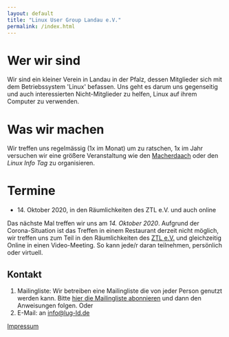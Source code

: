 ```yaml
---
layout: default
title: "Linux User Group Landau e.V."
permalink: /index.html
---
```


# Wer wir sind
Wir sind ein kleiner Verein in Landau in der Pfalz, dessen Mitglieder sich mit dem Betriebssystem 'Linux' befassen. Uns geht es darum uns gegenseitig und auch interessierten Nicht-Mitglieder zu helfen, Linux auf ihrem Computer zu verwenden.

# Was wir machen
Wir treffen uns regelmässig (1x im Monat) um zu ratschen, 1x im Jahr versuchen wir eine größere Veranstaltung wie den [Macherdaach](https://macherdaa.ch) oder den *Linux Info Tag* zu organisieren.

# Termine
* 14\. Oktober 2020, in den Räumlichkeiten des ZTL e.V. und auch online

Das nächste Mal treffen wir uns am *14. Oktober 2020*. Aufgrund der Corona-Situation ist das Treffen in einem Restaurant derzeit nicht möglich, wir treffen uns zum Teil in den Räumlichkeiten des [ZTL e.V.](https://ztl.space) und gleichzeitig Online in einen Video-Meeting. So kann jede/r daran teilnehmen, persönlich oder virtuell.

## Kontakt
1. Mailingliste: Wir betreiben eine Mailingliste die von jeder Person genutzt werden kann. Bitte [hier die Mailingliste abonnieren](http://lists.lug-ld.de/mailman/listinfo/lug-ld) und dann den Anweisungen folgen. Oder
2. E-Mail: an [info@lug-ld.de](mailto:info@lug-ld.de)

[Impressum](impressum.html)
